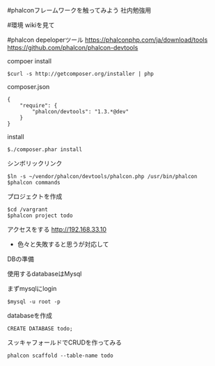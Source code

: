 #phalconフレームワークを触ってみよう
社内勉強用

#環境 wikiを見て

#phalcon depeloperツール
https://phalconphp.com/ja/download/tools
https://github.com/phalcon/phalcon-devtools

compoer install

```
$curl -s http://getcomposer.org/installer | php
```

composer.json


```
{
    "require": {
        "phalcon/devtools": "1.3.*@dev"
    }
}
```

install

```
$./composer.phar install
```

シンボリックリンク

```
$ln -s ~/vendor/phalcon/devtools/phalcon.php /usr/bin/phalcon
$phalcon commands
```


プロジェクトを作成

```
$cd /vargrant
$phalcon project todo
```

アクセスをする
http://192.168.33.10
* 色々と失敗すると思うが対応して


DBの準備

使用するdatabaseはMysql

まずmysqlにlogin

```
$mysql -u root -p
```

databaseを作成

```
CREATE DATABASE todo;
```

スッキャフォールドでCRUDを作ってみる

```
phalcon scaffold --table-name todo
```

